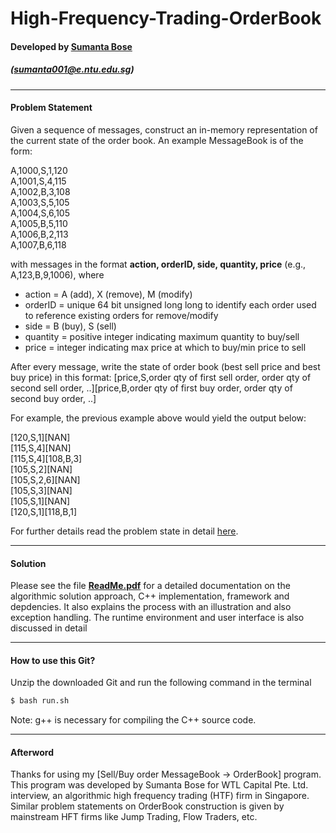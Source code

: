 # High-Frequency-Trading-OrderBook
#### Developed by [Sumanta Bose](https://sumantabose.github.io)
##### ([sumanta001@e.ntu.edu.sg](mailto:sumanta001@e.ntu.edu.sg))
------
#### Problem Statement
Given a sequence of messages, construct an in-memory representation of the current state of the order book. An example MessageBook is of the form:

A,1000,S,1,120<br/>
A,1001,S,4,115<br/>
A,1002,B,3,108<br/>
A,1003,S,5,105<br/>
A,1004,S,6,105<br/>
A,1005,B,5,110<br/>
A,1006,B,2,113<br/>
A,1007,B,6,118<br/>

with messages in the format **action, orderID, side, quantity, price** (e.g., A,123,B,9,1006), where

- action = A (add), X (remove), M (modify)
- orderID = unique 64 bit unsigned long long to identify each order used to reference existing orders for remove/modify
- side = B (buy), S (sell)
- quantity = positive integer indicating maximum quantity to buy/sell
- price = integer indicating max price at which to buy/min price to sell

After every message, write the state of order book (best sell price and best buy price) in this format:
[price,S,order qty of first sell order, order qty of second sell order, ..][price,B,order qty of first buy order, order qty of second buy order, ..]

For example, the previous example above would yield the output below:

[120,S,1][NAN]<br/>
[115,S,4][NAN]<br/>
[115,S,4][108,B,3]<br/>
[105,S,2][NAN]<br/>
[105,S,2,6][NAN]<br/>
[105,S,3][NAN]<br/>
[105,S,1][NAN]<br/>
[120,S,1][118,B,1]<br/>

For further details read the problem state in detail [here](https://github.com/sumantabose/High-Frequency-Trading-OrderBook/blob/master/doc/CodingExerciseVer2.txt).

------
#### Solution

Please see the file [**ReadMe.pdf**](https://github.com/sumantabose/High-Frequency-Trading-OrderBook/blob/master/ReadMe.pdf) for a detailed documentation on the algorithmic solution approach, C++ implementation, framework and depdencies. It also explains the process with an illustration and also exception handling. The runtime environment and user interface is also discussed in detail

------
#### How to use this Git?
Unzip the downloaded Git and run the following command in the terminal

```sh
$ bash run.sh
```
Note: g++ is necessary for compiling the C++ source code.

------
#### Afterword
Thanks for using my [Sell/Buy order MessageBook → OrderBook] program.<br/>
This program was developed by Sumanta Bose for WTL Capital Pte. Ltd. interview, an algorithmic high frequency trading (HTF) firm in Singapore. Similar problem statements on OrderBook construction is given by mainstream HFT firms like Jump Trading, Flow Traders, etc.